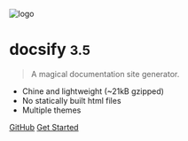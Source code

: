 ![logo](https://www.svgrepo.com/show/302747/antivirus-capsule-corona.svg)

# docsify <small>3.5</small>

> A magical documentation site generator.

- Chine and lightweight (~21kB gzipped)
- No statically built html files
- Multiple themes

[GitHub](https://github.com/docsifyjs/docsify/)
[Get Started](readme.md)
